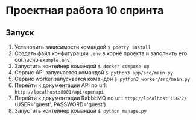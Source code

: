 # Проектная работа 10 спринта

## Запуск
1. Установить зависимости командой
    ```$ poetry install```
2. Создать файл конфигурации ```.env``` в корне проекта и заполнить его согласно ```example.env ```
3. Запустить контейнер командой
    ```$ docker-compose up ```
4. Cервис API запускается командой
    ```$ python3 app/src/main.py```
5. Сервис worker запускается командой
    ```$ python3 worker/src/main.py```
6. Перейти к документации API по url: ```http://localhost:8001/api/openapi```
7. Перейти к документации RabbitMQ по url: ```http://localhost:15672/``` (USER='guest', PASSWORD='guest')
8. Запустить контейнер командой
    ```$ python manage.py ```
